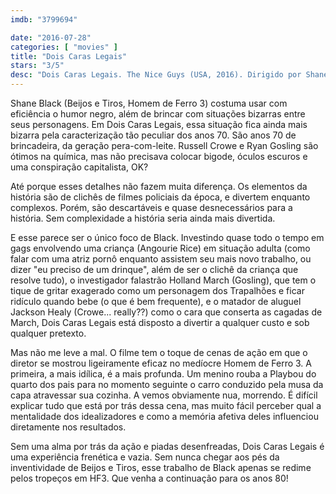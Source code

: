 ```yaml
---
imdb: "3799694"

date: "2016-07-28"
categories: [ "movies" ]
title: "Dois Caras Legais"
stars: "3/5"
desc: "Dois Caras Legais. The Nice Guys (USA, 2016). Dirigido por Shane Black. Escrito por Shane Black, Anthony Bagarozzi. Com Russell Crowe, Ryan Gosling, Angourie Rice, Matt Bomer, Margaret Qualley, Yaya DaCosta, Keith David, Beau Knapp, Lois Smith."
---
```

Shane Black (Beijos e Tiros, Homem de Ferro 3) costuma usar com eficiência o humor negro, além de brincar com situações bizarras entre seus personagens. Em Dois Caras Legais, essa situação fica ainda mais bizarra pela caracterização tão peculiar dos anos 70. São anos 70 de brincadeira, da geração pera-com-leite. Russell Crowe e Ryan Gosling são ótimos na química, mas não precisava colocar bigode, óculos escuros e uma conspiração capitalista, OK?

Até porque esses detalhes não fazem muita diferença. Os elementos da história são de clichês de filmes policiais da época, e divertem enquanto complexos. Porém, são descartáveis e quase desnecessários para a história. Sem complexidade a história seria ainda mais divertida.

E esse parece ser o único foco de Black. Investindo quase todo o tempo em gags envolvendo uma criança (Angourie Rice) em situação adulta (como falar com uma atriz pornô enquanto assistem seu mais novo trabalho, ou dizer "eu preciso de um drinque", além de ser o clichê da criança que resolve tudo), o investigador falastrão Holland March (Gosling), que tem o tique de gritar exagerado como um personagem dos Trapalhões e ficar ridículo quando bebe (o que é bem frequente), e o matador de aluguel Jackson Healy (Crowe... really??) como o cara que conserta as cagadas de March, Dois Caras Legais está disposto a divertir a qualquer custo e sob qualquer pretexto.

Mas não me leve a mal. O filme tem o toque de cenas de ação em que o diretor se mostrou ligeiramente eficaz no medíocre Homem de Ferro 3. A primeira, a mais idílica, é a mais profunda. Um menino rouba a Playbou do quarto dos pais para no momento seguinte o carro conduzido pela musa da capa atravessar sua cozinha. A vemos obviamente nua, morrendo. É difícil explicar tudo que está por trás dessa cena, mas muito fácil perceber qual a mentalidade dos idealizadores e como a memória afetiva deles influenciou diretamente nos resultados.

Sem uma alma por trás da ação e piadas desenfreadas, Dois Caras Legais é uma experiência frenética e vazia. Sem nunca chegar aos pés da inventividade de Beijos e Tiros, esse trabalho de Black apenas se redime pelos tropeços em HF3. Que venha a continuação para os anos 80!
